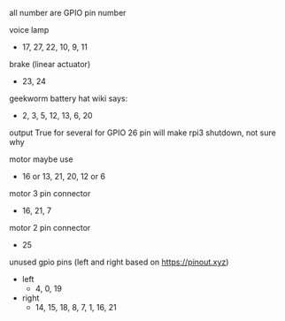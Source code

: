 all number are GPIO pin number

voice lamp
- 17, 27, 22, 10, 9, 11

brake (linear actuator)
- 23, 24

geekworm battery hat wiki says:
- 2, 3, 5, 12, 13, 6, 20

output True for several for GPIO 26 pin will make rpi3 shutdown, not sure why

motor maybe use
- 16 or 13, 21, 20, 12 or 6

motor 3 pin connector
- 16, 21, 7

motor 2 pin connector
- 25

unused gpio pins (left and right based on <https://pinout.xyz>)
- left
    - 4, 0, 19
- right
    - 14, 15, 18, 8, 7, 1, 16, 21
